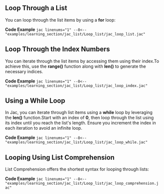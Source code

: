 ## Loop Through a List
You can loop through the list items by using a **for** loop:

**Code Example**
    ```jac linenums="1"
    --8<-- "examples/learning_section/jac_list/Loop_list/jac_loop_list.jac"
    ```

## Loop Through the Index Numbers
You can iterate through the list items by accessing them using their index.To achieve this, use the **range()** function along with **len()** to generate the necessary indices.

**Code Example**
    ```jac linenums="1"
    --8<-- "examples/learning_section/jac_list/Loop_list/jac_loop_index.jac"
    ```

## Using a While Loop
In Jac, you can iterate through list items using a **while** loop by leveraging the **len()** function.Start with an index of **0**, then loop through the list using its index until you reach the list's length. Ensure you increment the index in each iteration to avoid an infinite loop.

**Code Example**
    ```jac linenums="1"
    --8<-- "examples/learning_section/jac_list/Loop_list/jac_loop_while.jac"
    ```

## Looping Using List Comprehension
List Comprehension offers the shortest syntax for looping through lists:

**Code Example**
    ```jac linenums="1"
    --8<-- "examples/learning_section/jac_list/Loop_list/jac_loop_comprehension.jac"
    ```